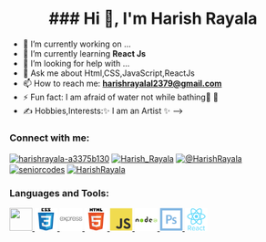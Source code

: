 <h1 align="center">### Hi 👋, I'm Harish Rayala</h1>

- 🔭 I’m currently working on ...
- 🌱 I’m currently learning **React Js**
- 🤔 I’m looking for help with ...
- 💬 Ask me about Html,CSS,JavaScript,ReactJs
- 📫 How to reach me: **harishrayalal2379@gmail.com**
- ⚡ Fun fact: I am afraid of water not while bathing🤪 🥶
- ✍️ Hobbies,Interests:✨ I am an Artist ✨
-->


<h3 align="left">Connect with me:</h3>
<p align="left">
<a href="https://www.linkedin.com/in/harish-rayala/" target="blank"><img align="center" src="https://raw.githubusercontent.com/rahuldkjain/github-profile-readme-generator/master/src/images/icons/Social/linked-in-alt.svg" alt="harishrayala-a3375b130" height="30" width="40" /></a>
<a href="https://www.instagram.com/i_m_rayalaharish/" target="blank"><img align="center" src="https://raw.githubusercontent.com/rahuldkjain/github-profile-readme-generator/master/src/images/icons/Social/instagram.svg" alt="Harish_Rayala" height="30" width="40" /></a>
<a href="https://medium.com/@harishrayala2379" target="blank"><img align="center" src="https://raw.githubusercontent.com/rahuldkjain/github-profile-readme-generator/master/src/images/icons/Social/medium.svg" alt="@HarishRayala" height="30" width="40" /></a>
<a href="https://www.youtube.com/channel/UC1_XiMsi5RzVp2GsBsrniDQ" target="blank"><img align="center" src="https://raw.githubusercontent.com/rahuldkjain/github-profile-readme-generator/master/src/images/icons/Social/youtube.svg" alt="seniorcodes" height="30" width="40" /></a>
<a href="https://twitter.com/i_amHarish" target="blank"><img align="center" src="https://play-lh.googleusercontent.com/wIf3HtczQDjHzHuu7vezhqNs0zXAG85F7VmP7nhsTxO3OHegrVXlqIh_DWBYi86FTIGk" alt="HarishRayala" height="30" width="40" /></a>
</p>

<h3 align="left">Languages and Tools:</h3>
<p align="left"> <a href="https://chakra-ui.com/" target="_blank" rel="noreferrer"> <img src="https://pbs.twimg.com/profile_images/1244925541448286208/rzylUjaf_400x400.jpg" width="40" height="40"/> </a> <a href="https://www.w3schools.com/css/" target="_blank" rel="noreferrer"> <img src="https://raw.githubusercontent.com/devicons/devicon/master/icons/css3/css3-original-wordmark.svg" alt="css3" width="40" height="40"/> </a> <a href="https://expressjs.com" target="_blank" rel="noreferrer"> <img src="https://raw.githubusercontent.com/devicons/devicon/master/icons/express/express-original-wordmark.svg" alt="express" width="40" height="40"/> </a> <a href="https://www.w3.org/html/" target="_blank" rel="noreferrer"> <img src="https://raw.githubusercontent.com/devicons/devicon/master/icons/html5/html5-original-wordmark.svg" alt="html5" width="40" height="40"/> </a> <a href="https://developer.mozilla.org/en-US/docs/Web/JavaScript" target="_blank" rel="noreferrer"> <img src="https://raw.githubusercontent.com/devicons/devicon/master/icons/javascript/javascript-original.svg" alt="javascript" width="40" height="40"/> </a> <a href="https://nodejs.org" target="_blank" rel="noreferrer"> <img src="https://raw.githubusercontent.com/devicons/devicon/master/icons/nodejs/nodejs-original-wordmark.svg" alt="nodejs" width="40" height="40"/> </a> <a href="https://www.photoshop.com/en" target="_blank" rel="noreferrer"> <img src="https://raw.githubusercontent.com/devicons/devicon/master/icons/photoshop/photoshop-line.svg" alt="photoshop" width="40" height="40"/> </a> <a href="https://reactjs.org/" target="_blank" rel="noreferrer"> <img src="https://raw.githubusercontent.com/devicons/devicon/master/icons/react/react-original-wordmark.svg" alt="react" width="40" height="40"/> </a> </p>
